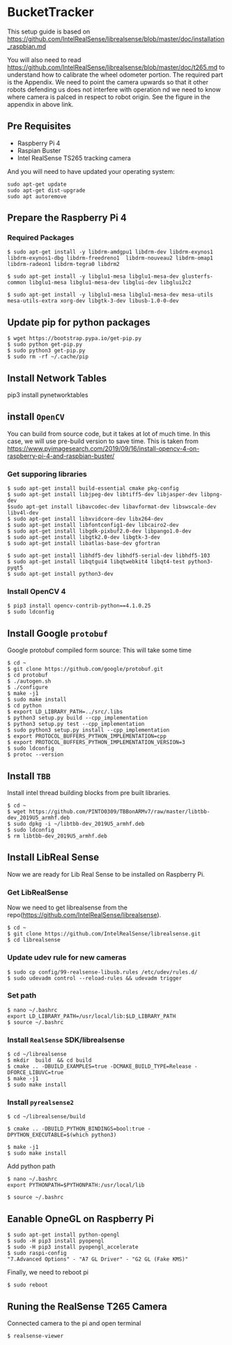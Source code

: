 # BucketTracker

This setup guide is based on https://github.com/IntelRealSense/librealsense/blob/master/doc/installation_raspbian.md

You will also need to read 
https://github.com/IntelRealSense/librealsense/blob/master/doc/t265.md
to understand how to calibrate the wheel odometer portion. The required part is the Appendix. We need to point the camera upwards so that it other robots defending us does not interfere with operation nd we need to know where camera is palced in respect to robot origin. See the figure in the appendix in above link.

## Pre Requisites
- Raspberry Pi 4
- Raspian Buster
- Intel RealSense TS265 tracking camera

And you will need to have updated your operating system:
```
sudo apt-get update
sudo apt-get dist-upgrade
sudo apt autoremove
```

## Prepare the Raspberry Pi 4

### Required Packages
```
$ sudo apt-get install -y libdrm-amdgpu1 libdrm-dev libdrm-exynos1 libdrm-exynos1-dbg libdrm-freedreno1  libdrm-nouveau2 libdrm-omap1 libdrm-radeon1 libdrm-tegra0 libdrm2

$ sudo apt-get install -y libglu1-mesa libglu1-mesa-dev glusterfs-common libglu1-mesa libglu1-mesa-dev libglui-dev libglui2c2

$ sudo apt-get install -y libglu1-mesa libglu1-mesa-dev mesa-utils mesa-utils-extra xorg-dev libgtk-3-dev libusb-1.0-0-dev
```

## Update pip for python packages
```
$ wget https://bootstrap.pypa.io/get-pip.py
$ sudo python get-pip.py
$ sudo python3 get-pip.py
$ sudo rm -rf ~/.cache/pip
```

## Install Network Tables
pip3 install pynetworktables


## install `OpenCV`
You can build from source code, but it takes at lot of much time. In this case, we will use pre-build version to save time.
This is taken from https://www.pyimagesearch.com/2019/09/16/install-opencv-4-on-raspberry-pi-4-and-raspbian-buster/

### Get supporing libraries

```
$ sudo apt-get install build-essential cmake pkg-config
$ sudo apt-get install libjpeg-dev libtiff5-dev libjasper-dev libpng-dev
$sudo apt-get install libavcodec-dev libavformat-dev libswscale-dev libv4l-dev
$ sudo apt-get install libxvidcore-dev libx264-dev
$ sudo apt-get install libfontconfig1-dev libcairo2-dev
$ sudo apt-get install libgdk-pixbuf2.0-dev libpango1.0-dev
$ sudo apt-get install libgtk2.0-dev libgtk-3-dev
$ sudo apt-get install libatlas-base-dev gfortran

$ sudo apt-get install libhdf5-dev libhdf5-serial-dev libhdf5-103
$ sudo apt-get install libqtgui4 libqtwebkit4 libqt4-test python3-pyqt5
$ sudo apt-get install python3-dev
```

### Install OpenCV 4
```
$ pip3 install opencv-contrib-python==4.1.0.25
$ sudo ldconfig
```

## Install  Google `protobuf`
Google protobuf compiled form source: This will take some time

```
$ cd ~
$ git clone https://github.com/google/protobuf.git
$ cd protobuf
$ ./autogen.sh
$ ./configure
$ make -j1
$ sudo make install
$ cd python
$ export LD_LIBRARY_PATH=../src/.libs
$ python3 setup.py build --cpp_implementation 
$ python3 setup.py test --cpp_implementation
$ sudo python3 setup.py install --cpp_implementation
$ export PROTOCOL_BUFFERS_PYTHON_IMPLEMENTATION=cpp
$ export PROTOCOL_BUFFERS_PYTHON_IMPLEMENTATION_VERSION=3
$ sudo ldconfig
$ protoc --version
```

## Install `TBB`
Install intel thread building blocks from pre built libraries.

```
$ cd ~
$ wget https://github.com/PINTO0309/TBBonARMv7/raw/master/libtbb-dev_2019U5_armhf.deb
$ sudo dpkg -i ~/libtbb-dev_2019U5_armhf.deb
$ sudo ldconfig
$ rm libtbb-dev_2019U5_armhf.deb
```

## Install LibReal Sense
Now we are ready for Lib Real Sense to be installed on Raspberry Pi.

### Get LibRealSense
Now we need to get librealsense from the repo(https://github.com/IntelRealSense/librealsense).
```
$ cd ~
$ git clone https://github.com/IntelRealSense/librealsense.git
$ cd librealsense
```

### Update udev rule for new cameras
```
$ sudo cp config/99-realsense-libusb.rules /etc/udev/rules.d/ 
$ sudo udevadm control --reload-rules && udevadm trigger 

```

### Set path
```
$ nano ~/.bashrc
export LD_LIBRARY_PATH=/usr/local/lib:$LD_LIBRARY_PATH
$ source ~/.bashrc
```

### Install `RealSense` SDK/librealsense
```
$ cd ~/librealsense
$ mkdir  build  && cd build
$ cmake .. -DBUILD_EXAMPLES=true -DCMAKE_BUILD_TYPE=Release -DFORCE_LIBUVC=true
$ make -j1
$ sudo make install
```

### Install `pyrealsense2`
```
$ cd ~/librealsense/build

$ cmake .. -DBUILD_PYTHON_BINDINGS=bool:true -DPYTHON_EXECUTABLE=$(which python3)

$ make -j1
$ sudo make install
```

Add python path
```
$ nano ~/.bashrc
export PYTHONPATH=$PYTHONPATH:/usr/local/lib

$ source ~/.bashrc
```

## Eanable OpneGL on Raspberry Pi
```
$ sudo apt-get install python-opengl
$ sudo -H pip3 install pyopengl
$ sudo -H pip3 install pyopengl_accelerate
$ sudo raspi-config
"7.Advanced Options" - "A7 GL Driver" - "G2 GL (Fake KMS)"
```

Finally, we  need to reboot pi
```
$ sudo reboot
```

## Runing the RealSense T265 Camera
Connected camera to the pi and open terminal
```
$ realsense-viewer
```